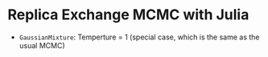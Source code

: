 # Replica Exchange MCMC with Julia

* `GaussianMixture`: Temperture = 1 (special case, which is the same as the usual MCMC)
